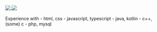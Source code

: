 <a href="https://github.com/trapss">
  <img align="center" src="https://github-readme-stats.vercel.app/api/pin/?username=Trapss&repo=github-readme-stats" />
</a>
<a href="https://trapss.dev">
  <img align="center" src="https://github-readme-stats.vercel.app/api/pin/?username=Trapss&repo=convoychat" />
</a> 

<br>
<br>
Experience with  
- html, css  
- javascript, typescript  
- java, kotlin  
- c++, (some) c  
- php, mysql  
